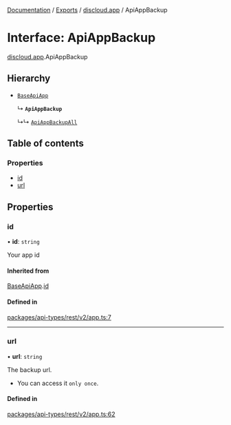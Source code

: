 [Documentation](../README.md) / [Exports](../modules.md) / [discloud.app](../modules/discloud_app.md) / ApiAppBackup

# Interface: ApiAppBackup

[discloud.app](../modules/discloud_app.md).ApiAppBackup

## Hierarchy

- [`BaseApiApp`](discloud_app.BaseApiApp.md)

  ↳ **`ApiAppBackup`**

  ↳↳ [`ApiAppBackupAll`](discloud_app.ApiAppBackupAll.md)

## Table of contents

### Properties

- [id](discloud_app.ApiAppBackup.md#id)
- [url](discloud_app.ApiAppBackup.md#url)

## Properties

### id

• **id**: `string`

Your app id

#### Inherited from

[BaseApiApp](discloud_app.BaseApiApp.md).[id](discloud_app.BaseApiApp.md#id)

#### Defined in

[packages/api-types/rest/v2/app.ts:7](https://github.com/discloud/discloud.app/blob/824e86a/packages/api-types/rest/v2/app.ts#L7)

___

### url

• **url**: `string`

The backup url.
- You can access it `only once`.

#### Defined in

[packages/api-types/rest/v2/app.ts:62](https://github.com/discloud/discloud.app/blob/824e86a/packages/api-types/rest/v2/app.ts#L62)
